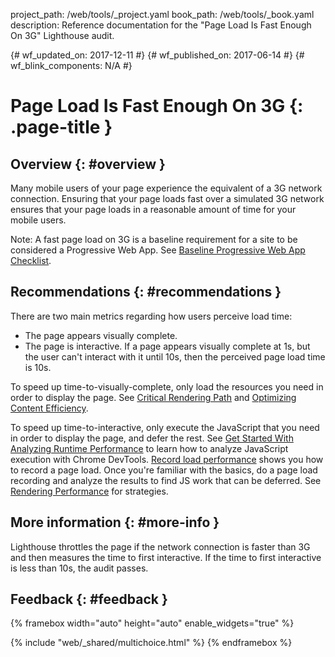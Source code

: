 project_path: /web/tools/_project.yaml
book_path: /web/tools/_book.yaml
description: Reference documentation for the "Page Load Is Fast Enough On 3G" Lighthouse audit.

{# wf_updated_on: 2017-12-11 #}
{# wf_published_on: 2017-06-14 #}
{# wf_blink_components: N/A #}

# Page Load Is Fast Enough On 3G  {: .page-title }

## Overview {: #overview }

Many mobile users of your page experience the equivalent of a 3G network
connection. Ensuring that your page loads fast over a simulated 3G network
ensures that your page loads in a reasonable amount of time for your mobile
users.

Note: A fast page load on 3G is a baseline requirement for a site to be
considered a Progressive Web App. See [Baseline Progressive Web App
Checklist](/web/progressive-web-apps/checklist#baseline).

## Recommendations {: #recommendations }

There are two main metrics regarding how users perceive load time:

* The page appears visually complete.
* The page is interactive. If a page appears visually complete at 1s,
  but the user can't interact with it until 10s, then the perceived page
  load time is 10s.

To speed up time-to-visually-complete, only load the resources you need in order
to display the page. See [Critical Rendering Path][CRP] and [Optimizing Content
Efficiency][OCE].

[CRP]: /web/fundamentals/performance/critical-rendering-path/
[OCE]: /web/fundamentals/performance/optimizing-content-efficiency/

To speed up time-to-interactive, only execute the JavaScript that you need in
order to display the page, and defer the rest. See [Get Started With Analyzing
Runtime Performance][GS] to learn how to analyze JavaScript execution with
Chrome DevTools. [Record load performance][load] shows you how to record a page
load. Once you're familiar with the basics, do a page load recording and analyze
the results to find JS work that can be deferred. See [Rendering
Performance][RP] for strategies.

[GS]: /web/tools/chrome-devtools/evaluate-performance/
[load]: /web/tools/chrome-devtools/evaluate-performance/reference#record-load
[RP]: /web/fundamentals/performance/rendering/

## More information {: #more-info }

Lighthouse throttles the page if the network connection is faster than
3G and then measures the time to first interactive. If the time to first
interactive is less than 10s, the audit passes.

## Feedback {: #feedback }

{% framebox width="auto" height="auto" enable_widgets="true" %}
<script>
var label = 'Fast Enough On 3G / Helpful';
var url = 'https://github.com/google/webfundamentals/issues/new?title=[' +
      label + ']';
var feedback = {
  "category": "Lighthouse",
  "choices": [
    {
      "button": {
        "text": "This Doc Was Helpful"
      },
      "response": "Thanks for the feedback.",
      "analytics": {
        "label": label
      }
    },
    {
      "button": {
        "text": "This Doc Was Not Helpful"
      },
      "response": 'Sorry to hear that. Please <a href="' + url +
          '" target="_blank">open a GitHub issue</a> and tell us how to ' +
          'make it better.',
      "analytics": {
        "label": label,
        "value": 0
      }
    }
  ]
};
</script>
{% include "web/_shared/multichoice.html" %}
{% endframebox %}
